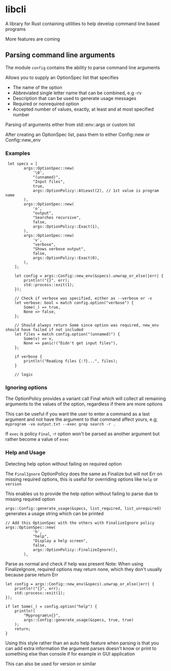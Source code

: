 # libcli
A library for Rust containing utilities to help develop command line based programs

More features are coming

## Parsing command line arguments
The module `config` contains the ability to parse command line arguments

Allows you to supply an OptionSpec list that specifies
* The name of the option 
* Abbreviated single letter name that can be combined, e.g -rv
* Description that can be used to generate usage messages
* Required or nonrequired option
* Accepted number of values, exactly, at least and at most specified number

Parsing of arguments either from std::env::args or custom list

After creating an OptionSpec list, pass them to either Config::new or Config::new_env

### Examples
```
 let specs = [
        args::OptionSpec::new(
            '\0',
            "(unnamed)",
            "Input files",
            true,
            args::OptionPolicy::AtLeast(2), // 1st value is program name
        ),
        args::OptionSpec::new(
            'o',
            "output",
            "Searches recursive",
            false,
            args::OptionPolicy::Exact(1),
        ),
        args::OptionSpec::new(
            'v',
            "verbose",
            "Shows verbose output",
            false,
            args::OptionPolicy::Exact(0),
        ),
    ];

    let config = args::Config::new_env(&specs).unwrap_or_else(|err| {
        println!("{}", err);
        std::process::exit(1);
    });

    // Check if verbose was specified, either as --verbose or -v
    let verbose: bool = match config.option("verbose") {
        Some(_) => true,
        None => false,
    };

    // Should always return Some since option was required, new_env should have failed if not included
    let files = match config.option("(unnamed)") {
        Some(v) => v,
        None => panic!("Didn't get input files"),
    };

    if verbose {
        println!("Reading files {:?}...", files);
    }

    // logic
```

### Ignoring options
The OptionPolicy provides a variant call Final which will collect all remaining arguments to the values of the option, regardless if there are more options

This can be useful if you want the user to enter a command as a last argument and not have the argument to that command affect yours, e.g;
    `myprogram -vo output.txt --exec grep search -r .`

If `exec` is policy `Final`, -r option won't be parsed as another argument but rather become a value of `exec` 

### Help and Usage
Detecting help option without failing on required option

The `FinalIgnore` OptionPolicy does the same as Finalize but will not Err on missing required options, this is useful for overriding options like `help` or `version`

This enables us to provide the help option without failing to parse due to missing required option

`args::Config::generate_usage(&specs, list_required, list_unrequired)` generates a usage string which can be printed

```
// Add this OptionSpec with the others with FinalizeIgnore policy
args::OptionSpec::new(
            'h',
            "help",
            "Display a help screen",
            false,
            args::OptionPolicy::FinalizeIgnore(),
        ),
```

Parse as normal and check if help was present
Note: When using FinalizeIgnore, required options may return none, which they don't usually because parse return Err

```
let config = args::Config::new_env(&specs).unwrap_or_else(|err| {
    println!("{}", err);
    std::process::exit(1);
});

if let Some(_) = config.option("help") {
    println!(
        "Myprogram\n{}",
        args::Config::generate_usage(&specs, true, true)
    );
    return;
}
```

Using this style rather than an auto help feature when parsing is that you can add extra information the argument parses doesn't know or print to something else than console if for example in GUI application

This can also be used for version or similar